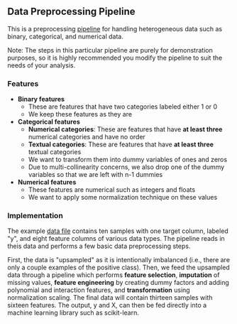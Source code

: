## Data Preprocessing Pipeline

This is a preprocessing [pipeline](/data_preprocessing.py) for handling heterogeneous data such as binary, categorical, and numerical data. 

Note: The steps in this particular pipeline are purely for demonstration purposes, so it is highly recommended you modify the pipeline to suit the needs of your analysis.

### Features

- **Binary features**
	* These are features that have two categories labeled either 1 or 0
	* We keep these features as they are
- **Categorical features**
	* **Numerical categories**: These are features that have **at least three** numerical categories and have no order
	* **Textual categories**: These are features that have **at least three** textual categories
	* We want to transform them into dummy variables of ones and zeros
	* Due to multi-collinearity concerns, we also drop one of the dummy variables so that we are left with n-1 dummies
- **Numerical features**
	* These features are numerical such as integers and floats
	* We want to apply some normalization technique on these values

### Implementation

The example [data file](/input/data_example.csv) contains ten samples with one target column, labeled "y", and eight feature columns of various data types. The pipeline reads in theis data and performs a few basic data preprocessing steps.

First, the data is "upsampled" as it is intentionally imbalanced (i.e., there are only a couple examples of the positive class). Then, we feed the upsampled data through a pipeline which performs **feature selection**, **imputation** of missing values, **feature engineering** by creating dummy factors and adding polynomial and interaction features, and **transformation** using normalization scaling. The final data will contain thirteen samples with sixteen features. The output, y and X, can then be fed directly into a machine learning library such as scikit-learn.



